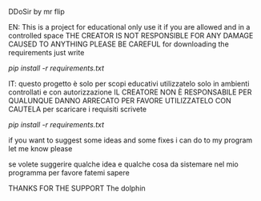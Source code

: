 DDoSir by mr flip

EN: This is a project for educational only use it if you are allowed and in a controlled space 
THE CREATOR IS NOT RESPONSIBLE FOR ANY DAMAGE CAUSED TO ANYTHING PLEASE BE CAREFUL
for downloading the requirements just write 

*pip install -r requirements.txt*


IT: questo progetto è solo per scopi educativi utilizzatelo solo in ambienti controllati e con autorizzazione 
IL CREATORE NON È RESPONSABILE PER QUALUNQUE DANNO ARRECATO PER FAVORE UTILIZZATELO CON CAUTELA
per scaricare i requisiti scrivete 

*pip install -r requirements.txt*


if you want to suggest some ideas and some fixes i can do to my program let me know please

se volete suggerire qualche idea e qualche cosa da sistemare nel mio programma per favore fatemi sapere 

THANKS FOR THE SUPPORT 
The dolphin

